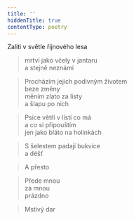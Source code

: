 ```yaml
---
title: ''
hiddenTitle: true
contentType: poetry
---
```


>   

>   

Zaliti v světle říjnového lesa

> mrtví jako včely v jantaru  
> a stejně neznámí

> Procházím jejich podivným životem  
> beze změny  
> měním zlato za listy  
> a šlapu po nich

> Psice větří v listí co má  
> a co si připouštím  
> jen jako bláto na holinkách

> S šelestem padají bukvice  
> a déšť

> A přesto

> Přede mnou  
> za mnou  
> prázdno

> Mstivý dar
